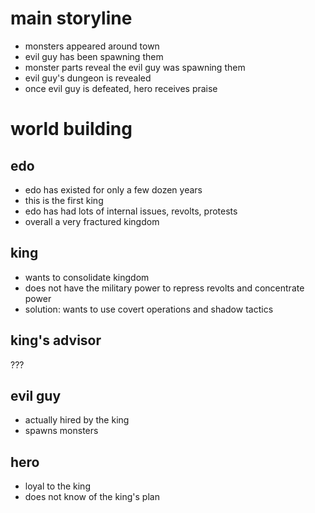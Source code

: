 # main storyline

- monsters appeared around town
- evil guy has been spawning them
- monster parts reveal the evil guy was spawning them
- evil guy's dungeon is revealed
- once evil guy is defeated, hero receives praise

# world building

## edo

- edo has existed for only a few dozen years
- this is the first king
- edo has had lots of internal issues, revolts, protests
- overall a very fractured kingdom

## king

- wants to consolidate kingdom
- does not have the military power to repress revolts and concentrate power
- solution: wants to use covert operations and shadow tactics

## king's advisor

???

## evil guy

- actually hired by the king
- spawns monsters

## hero

- loyal to the king
- does not know of the king's plan
